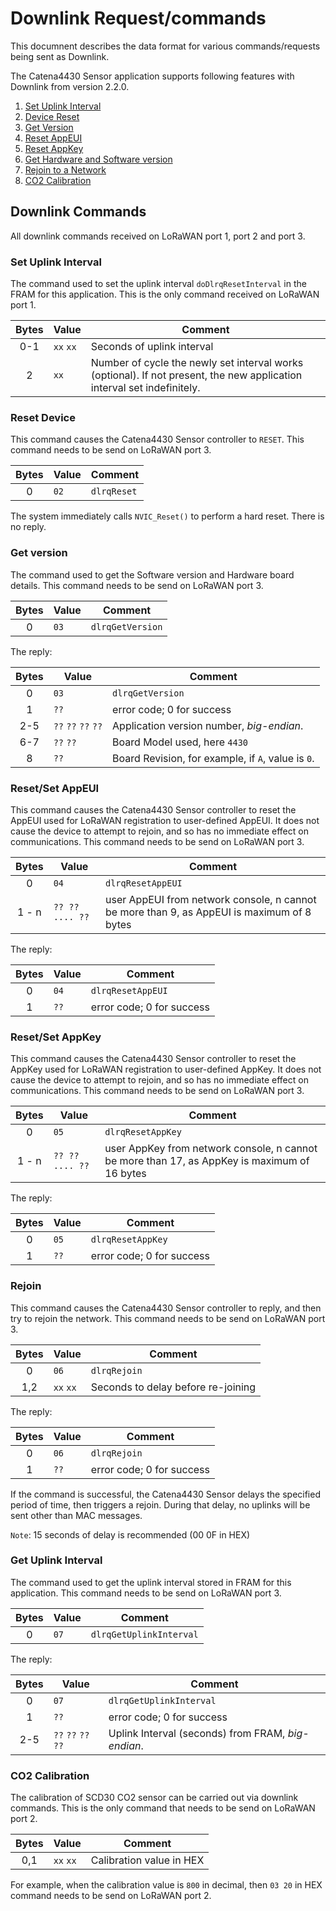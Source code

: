 # Downlink Request/commands

This documnent describes the data format for various commands/requests being sent as Downlink.

The Catena4430 Sensor application supports following features with Downlink from version 2.2.0.

1. [Set Uplink Interval](#set-uplink-interval)
2. [Device Reset](#reset-device)
3. [Get Version](#get-version)
4. [Reset AppEUI](#resetset-appeui)
5. [Reset AppKey](#resetset-appkey)
6. [Get Hardware and Software version](#get-version)
7. [Rejoin to a Network](#rejoin)
8. [CO2 Calibration](#co2-calibration)

## Downlink Commands

All downlink commands received on LoRaWAN port 1, port 2 and port 3.

### Set Uplink Interval

The command used to set the uplink interval `doDlrqResetInterval` in the FRAM for this application.
This is the only command received on LoRaWAN port 1.

|Bytes | Value | Comment
|:----:|-------|--------
|  0-1   |  `xx` `xx`   | Seconds of uplink interval
|   2   |  `xx`  | Number of cycle the newly set interval works (optional). If not present, the new application interval set indefinitely.

### Reset Device

This command causes the Catena4430 Sensor controller to `RESET`. This command needs to be send on LoRaWAN port 3.

|Bytes | Value | Comment
|:----:|-------|--------
|  0   |  `02`   | `dlrqReset`

The system immediately calls `NVIC_Reset()` to perform a hard reset. There is no reply.

### Get version

The command used to get the Software version and Hardware board details. This command needs to be send on LoRaWAN port 3.

|Bytes | Value | Comment
|:----:|-------|--------
|  0   |  `03`   | `dlrqGetVersion`

The reply:

|Bytes | Value | Comment
|:----:|-------|--------
|  0   |  `03`   | `dlrqGetVersion`
|  1   |  `??`   | error code; 0 for success
| 2-5  | `??` `??` `??` `??` | Application version number, _big-endian_.
|  6-7   |  `??` `??`  | Board Model used, here `4430`
|  8   |  `??`   | Board Revision, for example, if `A`, value is `0`.

### Reset/Set AppEUI

This command causes the Catena4430 Sensor controller to reset the AppEUI used for LoRaWAN registration to user-defined AppEUI. It does not cause the device to attempt to rejoin, and so has no immediate effect on communications. This command needs to be send on LoRaWAN port 3.

|Bytes | Value | Comment
|:----:|-------|--------
|  0   |  `04`   | `dlrqResetAppEUI`
|  1 - n   |  `?? ?? .... ??`   | user AppEUI from network console, n cannot be more than 9, as AppEUI is maximum of 8 bytes

The reply:

|Bytes | Value | Comment
|:----:|-------|--------
|  0   |  `04`   | `dlrqResetAppEUI`
|  1   |  `??`   | error code; 0 for success

### Reset/Set AppKey

This command causes the Catena4430 Sensor controller to reset the AppKey used for LoRaWAN registration to user-defined AppKey. It does not cause the device to attempt to rejoin, and so has no immediate effect on communications. This command needs to be send on LoRaWAN port 3.

|Bytes | Value | Comment
|:----:|-------|--------
|  0   |  `05`   | `dlrqResetAppKey`
|  1 - n   |  `?? ?? .... ??`   | user AppKey from network console, n cannot be more than 17, as AppKey is maximum of 16 bytes

The reply:

|Bytes | Value | Comment
|:----:|-------|--------
|  0   |  `05`   | `dlrqResetAppKey`
|  1   |  `??`   | error code; 0 for success

### Rejoin

This command causes the Catena4430 Sensor controller to reply, and then try to rejoin the network. This command needs to be send on LoRaWAN port 3.

|Bytes | Value | Comment
|:----:|-------|--------
|  0   |  `06`   | `dlrqRejoin`
|  1,2   | `xx` `xx` | Seconds to delay before re-joining

The reply:

|Bytes | Value | Comment
|:----:|-------|--------
|  0   |  `06`   | `dlrqRejoin`
|  1   |  `??`   | error code; 0 for success

If the command is successful, the Catena4430 Sensor delays the specified period of time, then triggers a rejoin. During that delay, no uplinks will be sent other than MAC messages.

`Note`: 15 seconds of delay is recommended (00 0F in HEX)

### Get Uplink Interval

The command used to get the uplink interval stored in FRAM for this application. This command needs to be send on LoRaWAN port 3.

|Bytes | Value | Comment
|:----:|-------|--------
|  0   |  `07`   | `dlrqGetUplinkInterval`

The reply:

|Bytes | Value | Comment
|:----:|-------|--------
|  0   |  `07`   | `dlrqGetUplinkInterval`
|  1   |  `??`   | error code; 0 for success
| 2-5  | `??` `??` `??` `??` | Uplink Interval (seconds) from FRAM, _big-endian_.

### CO2 Calibration

The calibration of SCD30 CO2 sensor can be carried out via downlink commands. This is the only command that needs to be send on LoRaWAN port 2.

|Bytes | Value | Comment
|:----:|-------|--------
|  0,1   | `xx` `xx` | Calibration value in HEX

For example, when the calibration value is `800` in decimal, then `03 20` in HEX command needs to be send on LoRaWAN port 2.